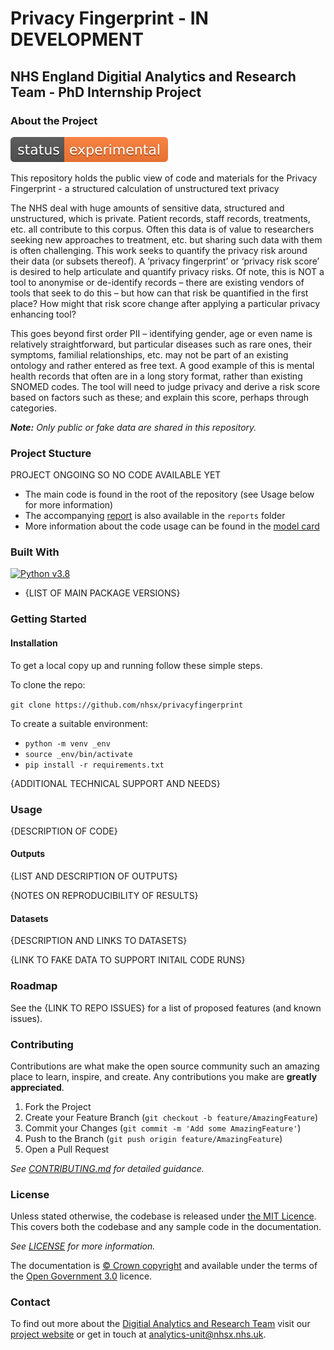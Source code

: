 # Privacy Fingerprint - IN DEVELOPMENT
## NHS England Digitial Analytics and Research Team - PhD Internship Project

### About the Project

[![status: experimental](https://github.com/GIScience/badges/raw/master/status/experimental.svg)](https://github.com/GIScience/badges#experimental)

This repository holds the public view of code and materials for the Privacy Fingerprint -  a structured calculation of unstructured text privacy

The NHS deal with huge amounts of sensitive data, structured and unstructured, which is private. Patient records, staff records, treatments, etc. all contribute to this corpus. Often this data is of value to researchers seeking new approaches to treatment, etc. but sharing such data with them is often challenging. This work seeks to quantify the privacy risk around their data (or subsets thereof). A ‘privacy fingerprint’ or ‘privacy risk score’ is desired to help articulate and quantify privacy risks. Of note, this is NOT a tool to anonymise or de-identify records – there are existing vendors of tools that seek to do this – but how can that risk be quantified in the first place? How might that risk score change after applying a particular privacy enhancing tool?
 
This goes beyond first order PII – identifying gender, age or even name is relatively straightforward, but particular diseases such as rare ones, their symptoms, familial relationships, etc. may not be part of an existing ontology and rather entered as free text. A good example of this is mental health records that often are in a long story format, rather than existing SNOMED codes. The tool will need to judge privacy and derive a risk score based on factors such as these; and explain this score, perhaps through categories.

_**Note:** Only public or fake data are shared in this repository._

### Project Stucture

PROJECT ONGOING SO NO CODE AVAILABLE YET
- The main code is found in the root of the repository (see Usage below for more information)
- The accompanying [report](./reports/PrivacyOfUnstructuredDataReport_Nov2022.pdf) is also available in the `reports` folder
- More information about the code usage can be found in the [model card](./model_card.md)

### Built With

[![Python v3.8](https://img.shields.io/badge/python-v3.8-blue.svg)](https://www.python.org/downloads/release/python-380/)
- {LIST OF MAIN PACKAGE VERSIONS}

### Getting Started

#### Installation

To get a local copy up and running follow these simple steps.

To clone the repo:

`git clone https://github.com/nhsx/privacyfingerprint`

To create a suitable environment:
- ```python -m venv _env```
- `source _env/bin/activate`
- `pip install -r requirements.txt`

{ADDITIONAL TECHNICAL SUPPORT AND NEEDS} 

### Usage
{DESCRIPTION OF CODE}

#### Outputs
{LIST AND DESCRIPTION OF OUTPUTS}

{NOTES ON REPRODUCIBILITY OF RESULTS}

#### Datasets
{DESCRIPTION AND LINKS TO DATASETS}

{LINK TO FAKE DATA TO SUPPORT INITAIL CODE RUNS}

### Roadmap

See the {LINK TO REPO ISSUES} for a list of proposed features (and known issues).

### Contributing

Contributions are what make the open source community such an amazing place to learn, inspire, and create. Any contributions you make are **greatly appreciated**.

1. Fork the Project
2. Create your Feature Branch (`git checkout -b feature/AmazingFeature`)
3. Commit your Changes (`git commit -m 'Add some AmazingFeature'`)
4. Push to the Branch (`git push origin feature/AmazingFeature`)
5. Open a Pull Request

_See [CONTRIBUTING.md](./CONTRIBUTING.md) for detailed guidance._

### License

Unless stated otherwise, the codebase is released under [the MIT Licence][mit].
This covers both the codebase and any sample code in the documentation.

_See [LICENSE](./LICENSE) for more information._

The documentation is [© Crown copyright][copyright] and available under the terms
of the [Open Government 3.0][ogl] licence.

[mit]: LICENCE
[copyright]: http://www.nationalarchives.gov.uk/information-management/re-using-public-sector-information/uk-government-licensing-framework/crown-copyright/
[ogl]: http://www.nationalarchives.gov.uk/doc/open-government-licence/version/3/

### Contact

To find out more about the [Digitial Analytics and Research Team](https://www.nhsx.nhs.uk/key-tools-and-info/nhsx-analytics-unit/) visit our [project website](https://nhsx.github.io/AnalyticsUnit/projects.html) or get in touch at [analytics-unit@nhsx.nhs.uk](mailto:analytics-unit@nhsx.nhs.uk).

<!-- ### Acknowledgements -->

